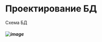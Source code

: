 # Проектирование БД 
Схема БД
##### ![image](https://github.com/user-attachments/assets/f8f3882f-1250-4a80-8270-a6fb598bf4ba "Схема БД")

